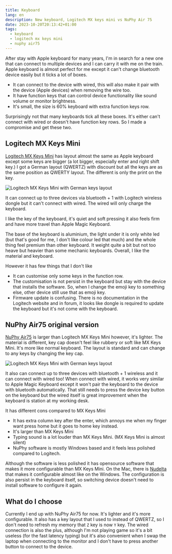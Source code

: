 ```yaml
---
title: Keyboard
lang: en
description: New keyboard, Logitech MX keys mini vs NuPhy Air 75
date: 2023-10-20T20:13:42+01:00
tags:
  - keyboard
  - logitech mx keys mini
  - nuphy air75
---
```


After stay with Apple keyboard for many years, I'm in search for a new one that can connect to multiple devices and I can carry it with me on the train. Apple keyboard is almost perfect for me except it can't change bluetooth device easily but it ticks a lot of boxes.

- It can connect to the device with wired, this will also make it pair with the device (Apple devices) when removing the wire too.
- It have function keys that can control device functionality like sound volume or monitor brightness.
- It's small, the size is 60% keyboard with extra function keys row.

Surprisingly not that many keyboards tick all these boxes. It's either can't connect with wired or doesn't have function key rows. So I made a compromise and get these two.

## Logitech MX Keys Mini

[Logitech MX Keys Mini](https://www.logitech.com/en-eu/products/keyboards/mx-keys-mini.html) has layout almost the same as Apple keyboard except some keys are bigger (a lot bigger, especially enter and right shift key.) I got a German layout (QWERTZ) with discount but all the keys are as the same position as QWERTY layout. The different is only the print on the key.

![Logitech MX Keys Mini with German keys layout](mx-mini.png)

It can connect up to three devices via bluetooth + 1 with Logitech wireless dongle but it can't connect with wired. The wired will only charge the keyboard.

I like the key of the keyboard, it's quiet and soft pressing it also feels firm and have more travel than Apple Magic Keyboard.

The base of the keyboard is aluminium, the light under it is only white led (but that's good for me, I don't like colour led that much) and the whole thing feel premium than other keyboard. It weight quite a bit but not too heave but heavier than some mechanic keyboards. Overall, I like the material and keyboard.

However it has few things that I don't like

- It can customise only some keys in the function row.
- The customisation is not persist in the keyboard but stay with the device that installs the software. So, when I change the emoji key to something else, other device still use that as emoji key.
- Firmware update is confusing. There is no documentation in the Logitech website and in forum, it looks like dongle is required to update the keyboard but it's not come with the keyboard.

## NuPhy Air75 original version

[NuPhy Air75](https://nuphy.com/products/air75) is larger than Logitech MX Keys Mini however, it's lighter. The material is different, key cap doesn't feel like rubbery or soft like MX Keys Mini. It's more like normal keyboard. The layout is standard and can change to any keys by changing the key cap.

![Logitech MX Keys Mini with German keys layout](nuphy-air75.png)

It also can connect up to three devices with bluetooth + 1 wireless and it can connect with wired too! When connect with wired, it works very similar to Apple Magic Keyboard except it won't pair the keyboard to the device with bluetooth automatically. That still needs to press the device key button on the keyboard but the wired itself is great improvement when the keyboard is station at my working desk.

It has different cons compared to MX Keys Mini

- It has extra column key after the enter, which annoys me when my finger want press home but it goes to home key instead.
- It's larger than MX Keys Mini
- Typing sound is a lot louder than MX Keys Mini. (MX Keys Mini is almost silent)
- NuPhy software is mostly Windows based and it feels less polished compared to Logitech.

Although the software is less polished it has opensource software that makes it more configurable than MX Keys Mini. On the Mac, there is [Nudelta](https://github.com/donn/nudelta) that makes it configurable almost like on the Windows. The configuration is also persist in the keyboard itself, so switching device doesn't need to install software to configure it again.

## What do I choose

Currently I end up with NuPhy Air75 for now. It's lighter and it's more configurable. It also has a key layout that I used to instead of QWERTZ, so I don't need to refresh my memory that `Z` key is now `Y` key. The wired connection is also the plus, although I'm not playing game so it's a bit useless (for the fast latency typing) but it's also convenient when I swap the laptop when connecting to the monitor and I don't have to press another button to connect to the device.
